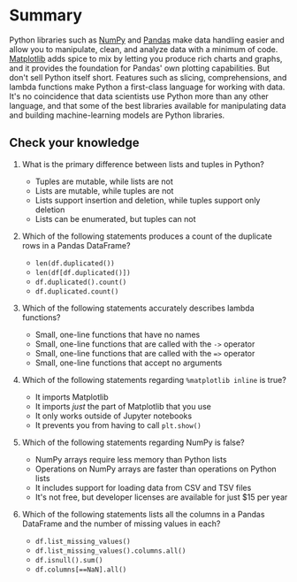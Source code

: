 # Summary

Python libraries such as [NumPy](https://www.numpy.org/) and [Pandas](https://pandas.pydata.org/) make data handling easier and allow you to manipulate, clean, and analyze data with a minimum of code. [Matplotlib](https://matplotlib.org/) adds spice to mix by letting you produce rich charts and graphs, and it provides the foundation for Pandas' own plotting capabilities. But don't sell Python itself short. Features such as slicing, comprehensions, and lambda functions make Python a first-class language for working with data. It's no coincidence that data scientists use Python more than any other language, and that some of the best libraries available for manipulating data and building machine-learning models are Python libraries.

## Check your knowledge

1. What is the primary difference between lists and tuples in Python?
	- Tuples are mutable, while lists are not
	- Lists are mutable, while tuples are not
	- Lists support insertion and deletion, while tuples support only deletion
	- Lists can be enumerated, but tuples can not

1. Which of the following statements produces a count of the duplicate rows in a Pandas DataFrame?
	- `len(df.duplicated())`
	- `len(df[df.duplicated()])`
	- `df.duplicated().count()`
	- `df.duplicated.count()`
 
1. Which of the following statements accurately describes lambda functions?
	- Small, one-line functions that have no names
	- Small, one-line functions that are called with the `->` operator
	- Small, one-line functions that are called with the `=>` operator
	- Small, one-line functions that accept no arguments

1. Which of the following statements regarding `%matplotlib inline` is true?
	- It imports Matplotlib
	- It imports *just* the part of Matplotlib that you use
	- It only works outside of Jupyter notebooks
	- It prevents you from having to call `plt.show()`

1. Which of the following statements regarding NumPy is false?
	- NumPy arrays require less memory than Python lists
	- Operations on NumPy arrays are faster than operations on Python lists
	- It includes support for loading data from CSV and TSV files
	- It's not free, but developer licenses are available for just $15 per year

1. Which of the following statements lists all the columns in a Pandas DataFrame and the number of missing values in each?
	- `df.list_missing_values()`
	- `df.list_missing_values().columns.all()`
	- `df.isnull().sum()`
	- `df.columns[==NaN].all()`
